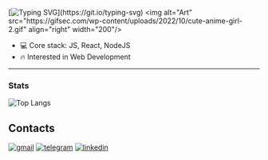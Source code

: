 [![Typing SVG](https://readme-typing-svg.herokuapp.com?font=Fira+Code&pause=1000&color=DF22F7&width=435&lines=Hi%2C+I'm+Oleksii+Telenchak!;Welcome+to+my+GitHub+profile!)](https://git.io/typing-svg)
<img alt="Art" src="https://gifsec.com/wp-content/uploads/2022/10/cute-anime-girl-2.gif" align="right" width="200"/>
- 💻 Core stack: JS, React, NodeJS
- 🔥 Interested in Web Development
<hr />
<h3>Stats</h3>

![Top Langs](https://github-readme-stats.vercel.app/api/top-langs/?username=eloleksii&layout=compact)

<h2>Contacts</h2>
<a target="_blank" href="mailto:letel315@gmail.com"><img alt="gmail"  src="https://img.shields.io/badge/Gmail-D14836?style=for-the-badge&logo=gmail&logoColor=white"/></a>
<a target="_blank" href="t.me/elclass1c"><img alt="telegram"  src="https://img.shields.io/badge/linkedin-%230077B5.svg?style=for-the-badge&logo=linkedin&logoColor=white"/></a>
<a target="_blank" href="https://www.linkedin.com/in/oleksii-telenchak/"><img alt="linkedin"  src="https://img.shields.io/badge/Telegram-2CA5E0?style=for-the-badge&logo=telegram&logoColor=white"/></a>
